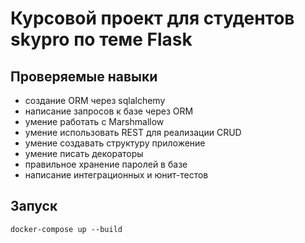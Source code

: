 # Курсовой проект для студентов skypro по теме Flask

## Проверяемые навыки

- создание ORM через sqlalchemy
- написание запросов к базе через ORM
- умение работать с Marshmallow
- умение использовать REST для реализации CRUD
- умение создавать структуру приложение
- умение писать декораторы
- правильное хранение паролей в базе
- написание интеграционных и юнит-тестов

## Запуск

```shell
docker-compose up --build
```




